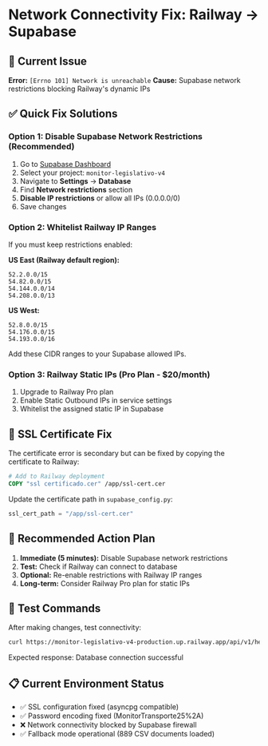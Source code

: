 # Network Connectivity Fix: Railway → Supabase

## 🚨 Current Issue
**Error:** `[Errno 101] Network is unreachable`
**Cause:** Supabase network restrictions blocking Railway's dynamic IPs

## ✅ Quick Fix Solutions

### Option 1: Disable Supabase Network Restrictions (Recommended)
1. Go to [Supabase Dashboard](https://supabase.com/dashboard)
2. Select your project: `monitor-legislativo-v4`
3. Navigate to **Settings** → **Database**
4. Find **Network restrictions** section
5. **Disable IP restrictions** or allow all IPs (0.0.0.0/0)
6. Save changes

### Option 2: Whitelist Railway IP Ranges
If you must keep restrictions enabled:

**US East (Railway default region):**
```
52.2.0.0/15
54.82.0.0/15
54.144.0.0/14
54.208.0.0/13
```

**US West:**
```
52.8.0.0/15
54.176.0.0/15
54.193.0.0/16
```

Add these CIDR ranges to your Supabase allowed IPs.

### Option 3: Railway Static IPs (Pro Plan - $20/month)
1. Upgrade to Railway Pro plan
2. Enable Static Outbound IPs in service settings
3. Whitelist the assigned static IP in Supabase

## 🔧 SSL Certificate Fix

The certificate error is secondary but can be fixed by copying the certificate to Railway:

```dockerfile
# Add to Railway deployment
COPY "ssl certificado.cer" /app/ssl-cert.cer
```

Update the certificate path in `supabase_config.py`:
```python
ssl_cert_path = "/app/ssl-cert.cer"
```

## 🎯 Recommended Action Plan

1. **Immediate (5 minutes):** Disable Supabase network restrictions
2. **Test:** Check if Railway can connect to database
3. **Optional:** Re-enable restrictions with Railway IP ranges
4. **Long-term:** Consider Railway Pro plan for static IPs

## 🧪 Test Commands

After making changes, test connectivity:
```bash
curl https://monitor-legislativo-v4-production.up.railway.app/api/v1/health/database
```

Expected response: Database connection successful

## 📋 Current Environment Status
- ✅ SSL configuration fixed (asyncpg compatible)
- ✅ Password encoding fixed (MonitorTransporte25%2A)
- ❌ Network connectivity blocked by Supabase firewall
- ✅ Fallback mode operational (889 CSV documents loaded)